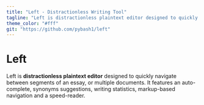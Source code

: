 ```yaml
---
title: "Left - Distractionless Writing Tool"
tagline: "Left is distractionless plaintext editor designed to quickly navigate between segments of an essay, or multiple documents."
theme_color: "#fff"
git: "https://github.com/pybash1/left"
---
```


# Left

Left is **distractionless plaintext editor** designed to quickly navigate between segments of an essay, or multiple documents. It features an auto-complete, synonyms suggestions, writing statistics, markup-based navigation and a speed-reader.